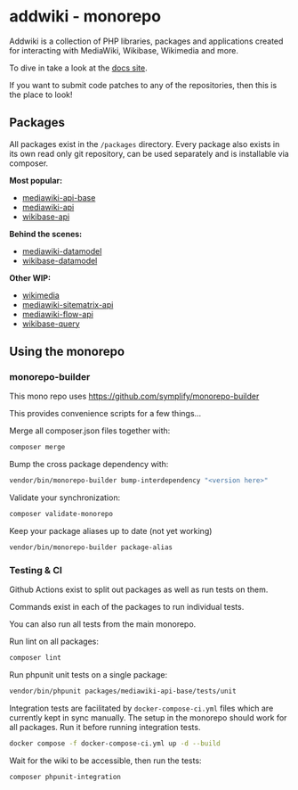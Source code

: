 # addwiki - monorepo

Addwiki is a collection of PHP libraries, packages and applications created for interacting with MediaWiki, Wikibase, Wikimedia and more.

To dive in take a look at the [docs site](https://addwiki.github.io/).

If you want to submit code patches to any of the repositories, then this is the place to look!

## Packages

All packages exist in the `/packages` directory.
Every package also exists in its own read only git repository, can be used separately and is installable via composer.

**Most popular:**

- [mediawiki-api-base](https://github.com/addwiki/mediawiki-api-base)
- [mediawiki-api](https://github.com/addwiki/mediawiki-api)
- [wikibase-api](https://github.com/addwiki/wikibase-api)

**Behind the scenes:**
- [mediawiki-datamodel](https://github.com/addwiki/mediawiki-datamodel)
- [wikibase-datamodel](https://github.com/addwiki/wikibase-datamodel)

**Other WIP:**

- [wikimedia](https://github.com/addwiki/wikimedia)
- [mediawiki-sitematrix-api](https://github.com/addwiki/mediawiki-sitematrix-api)
- [mediawiki-flow-api](https://github.com/addwiki/mediawiki-flow-api)
- [wikibase-query](https://github.com/addwiki/wikibase-query)

## Using the monorepo

### monorepo-builder

This mono repo uses https://github.com/symplify/monorepo-builder

This provides convenience scripts for a few things...

Merge all composer.json files together with:

```sh
composer merge
```

Bump the cross package dependency with:

```sh
vendor/bin/monorepo-builder bump-interdependency "<version here>"
```

Validate your synchronization:

```sh
composer validate-monorepo
```

Keep your package aliases up to date (not yet working)

```sh
vendor/bin/monorepo-builder package-alias
```

### Testing & CI

Github Actions exist to split out packages as well as run tests on them.

Commands exist in each of the packages to run individual tests.

You can also run all tests from the main monorepo.

Run lint on all packages:

```sh
composer lint
```

Run phpunit unit tests on a single package:

```sh
vendor/bin/phpunit packages/mediawiki-api-base/tests/unit
```

Integration tests are facilitated by `docker-compose-ci.yml` files which are currently kept in sync manually.
The setup in the monorepo should work for all packages.
Run it before running integration tests.

```sh
docker compose -f docker-compose-ci.yml up -d --build
```

Wait for the wiki to be accessible, then run the tests:

```sh
composer phpunit-integration
```
